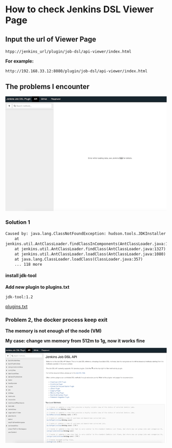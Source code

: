 # How to check Jenkins DSL Viewer Page


## Input the url of Viewer Page

```
htpp://jenkins_url/plugin/job-dsl/api-viewer/index.html
```

**For example:**

```
http://192.168.33.12:8080/plugin/job-dsl/api-viewer/index.html
```

## The problems I encounter

![Alt Image Text](images/2_1.png "Headline image")

### Solution 1

```
Caused by: java.lang.ClassNotFoundException: hudson.tools.JDKInstaller
	at jenkins.util.AntClassLoader.findClassInComponents(AntClassLoader.java:1374)
	at jenkins.util.AntClassLoader.findClass(AntClassLoader.java:1327)
	at jenkins.util.AntClassLoader.loadClass(AntClassLoader.java:1080)
	at java.lang.ClassLoader.loadClass(ClassLoader.java:357)
	... 118 more
```

#### install jdk-tool

**Add new plugin to plugins.txt**

```
jdk-tool:1.2
```

[plugins.txt](plugins.txt)


### Problem 2, the docker process keep exit

**The memory is not enough of the node (VM)**

**My case: change vm memory from 512m to 1g, now it works fine**

![Alt Image Text](images/2_2.png "Headline image")

